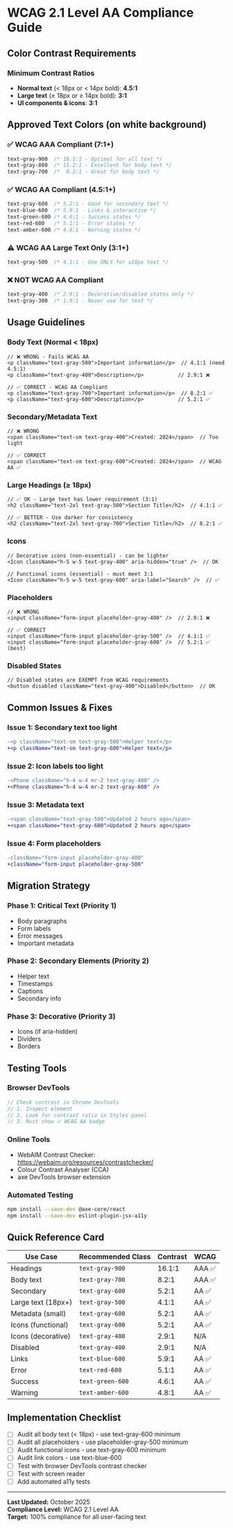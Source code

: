 # WCAG 2.1 Level AA Compliance Guide

## Color Contrast Requirements

### Minimum Contrast Ratios
- **Normal text** (< 18px or < 14px bold): **4.5:1**
- **Large text** (≥ 18px or ≥ 14px bold): **3:1**
- **UI components & icons**: **3:1**

## Approved Text Colors (on white background)

### ✅ WCAG AAA Compliant (7:1+)
```css
text-gray-900  /* 16.1:1 - Optimal for all text */
text-gray-800  /* 11.2:1 - Excellent for body text */
text-gray-700  /*  8.2:1 - Great for body text */
```

### ✅ WCAG AA Compliant (4.5:1+)
```css
text-gray-600  /* 5.2:1 - Good for secondary text */
text-blue-600  /* 5.9:1 - Links & interactive */
text-green-600 /* 4.6:1 - Success states */
text-red-600   /* 5.1:1 - Error states */
text-amber-600 /* 4.8:1 - Warning states */
```

### ⚠️ WCAG AA Large Text Only (3:1+)
```css
text-gray-500  /* 4.1:1 - Use ONLY for ≥18px text */
```

### ❌ NOT WCAG AA Compliant
```css
text-gray-400  /* 2.9:1 - Decorative/disabled states only */
text-gray-300  /* 1.9:1 - Never use for text */
```

## Usage Guidelines

### Body Text (Normal < 18px)
```tsx
// ❌ WRONG - Fails WCAG AA
<p className="text-gray-500">Important information</p>  // 4.1:1 (need 4.5:1)
<p className="text-gray-400">Description</p>           // 2.9:1 ❌

// ✅ CORRECT - WCAG AA Compliant
<p className="text-gray-700">Important information</p>  // 8.2:1 ✅
<p className="text-gray-600">Description</p>           // 5.2:1 ✅
```

### Secondary/Metadata Text
```tsx
// ❌ WRONG
<span className="text-sm text-gray-400">Created: 2024</span>  // Too light

// ✅ CORRECT
<span className="text-sm text-gray-600">Created: 2024</span>  // WCAG AA ✅
```

### Large Headings (≥ 18px)
```tsx
// ✅ OK - Large text has lower requirement (3:1)
<h2 className="text-2xl text-gray-500">Section Title</h2>  // 4.1:1 ✅

// ✅ BETTER - Use darker for consistency
<h2 className="text-2xl text-gray-700">Section Title</h2>  // 8.2:1 ✅
```

### Icons
```tsx
// Decorative icons (non-essential) - can be lighter
<Icon className="h-5 w-5 text-gray-400" aria-hidden="true" />  // OK

// Functional icons (essential) - must meet 3:1
<Icon className="h-5 w-5 text-gray-600" aria-label="Search" />  // ✅
```

### Placeholders
```tsx
// ❌ WRONG
<input className="form-input placeholder-gray-400" />  // 2.9:1 ❌

// ✅ CORRECT
<input className="form-input placeholder-gray-500" />  // 4.1:1 ✅
<input className="form-input placeholder-gray-600" />  // 5.2:1 ✅ (best)
```

### Disabled States
```tsx
// Disabled states are EXEMPT from WCAG requirements
<button disabled className="text-gray-400">Disabled</button>  // OK
```

## Common Issues & Fixes

### Issue 1: Secondary text too light
```diff
-<p className="text-sm text-gray-500">Helper text</p>
+<p className="text-sm text-gray-600">Helper text</p>
```

### Issue 2: Icon labels too light
```diff
-<Phone className="h-4 w-4 mr-2 text-gray-400" />
+<Phone className="h-4 w-4 mr-2 text-gray-600" />
```

### Issue 3: Metadata text
```diff
-<span className="text-gray-500">Updated 2 hours ago</span>
+<span className="text-gray-600">Updated 2 hours ago</span>
```

### Issue 4: Form placeholders
```diff
-className="form-input placeholder-gray-400"
+className="form-input placeholder-gray-500"
```

## Migration Strategy

### Phase 1: Critical Text (Priority 1)
- Body paragraphs
- Form labels
- Error messages
- Important metadata

### Phase 2: Secondary Elements (Priority 2)
- Helper text
- Timestamps
- Captions
- Secondary info

### Phase 3: Decorative (Priority 3)
- Icons (if aria-hidden)
- Dividers
- Borders

## Testing Tools

### Browser DevTools
```javascript
// Check contrast in Chrome DevTools
// 1. Inspect element
// 2. Look for contrast ratio in Styles panel
// 3. Must show ✓ WCAG AA badge
```

### Online Tools
- WebAIM Contrast Checker: https://webaim.org/resources/contrastchecker/
- Colour Contrast Analyser (CCA)
- axe DevTools browser extension

### Automated Testing
```bash
npm install --save-dev @axe-core/react
npm install --save-dev eslint-plugin-jsx-a11y
```

## Quick Reference Card

| Use Case | Recommended Class | Contrast | WCAG |
|----------|------------------|----------|------|
| Headings | `text-gray-900` | 16.1:1 | AAA ✅ |
| Body text | `text-gray-700` | 8.2:1 | AAA ✅ |
| Secondary | `text-gray-600` | 5.2:1 | AA ✅ |
| Large text (18px+) | `text-gray-500` | 4.1:1 | AA ✅ |
| Metadata (small) | `text-gray-600` | 5.2:1 | AA ✅ |
| Icons (functional) | `text-gray-600` | 5.2:1 | AA ✅ |
| Icons (decorative) | `text-gray-400` | 2.9:1 | N/A |
| Disabled | `text-gray-400` | 2.9:1 | N/A |
| Links | `text-blue-600` | 5.9:1 | AA ✅ |
| Error | `text-red-600` | 5.1:1 | AA ✅ |
| Success | `text-green-600` | 4.6:1 | AA ✅ |
| Warning | `text-amber-600` | 4.8:1 | AA ✅ |

## Implementation Checklist

- [ ] Audit all body text (< 18px) - use text-gray-600 minimum
- [ ] Audit all placeholders - use placeholder-gray-500 minimum
- [ ] Audit functional icons - use text-gray-600 minimum
- [ ] Audit link colors - use text-blue-600
- [ ] Test with browser DevTools contrast checker
- [ ] Test with screen reader
- [ ] Add automated a11y tests

---

**Last Updated:** October 2025  
**Compliance Level:** WCAG 2.1 Level AA  
**Target:** 100% compliance for all user-facing text

